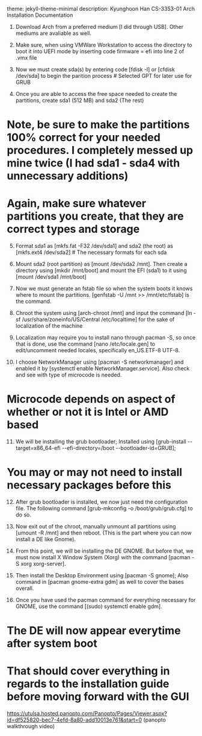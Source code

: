 theme: jekyll-theme-minimal
description: Kyunghoon Han CS-3353-01 Arch Installation Documentation

1. Download Arch from a preferred medium [I did through USB]. Other mediums are avaliable as well.

2. Make sure, when using VMWare Workstation to access the directory to boot it into UEFI mode by inserting code firmware = efi into line 2 of .vmx file

3. Now we must create sda(s) by entering code [fdisk -l] or [cfdisk /dev/sda] to begin the parition process # Selected GPT for later use for GRUB

4. Once you are able to access the free space needed to create the partitions, create sda1 (512 MB) and sda2 (The rest)

# Note, be sure to make the partitions 100% correct for your needed procedures. I completely messed up mine twice (I had sda1 - sda4 with unnecessary additions)

# Again, make sure whatever partitions you create, that they are correct types and storage

5. Format sda1 as [mkfs.fat -F32 /dev/sda1] and sda2 (the root) as [mkfs.ext4 /dev/sda2] # The necessary formats for each sda

6. Mount sda2 (root partition) as [mount /dev/sda2 /mnt]. Then create a directory using [mkdir /mnt/boot] and mount the EFI (sda1) to it using [mount /dev/sda1 /mnt/boot]

7. Now we must generate an fstab file so when the system boots it knows where to mount the partitions. [genfstab -U /mnt >> /mnt/etc/fstab] is the command.

8. Chroot the system using [arch-chroot /mnt] and  input the command [ln -sf /usr/share/zoneinfo/US/Central /etc/localtime] for the sake of localization of the machine

9. Localization may require you to install nano through pacman -S, so once that is done, use the command [nano /etc/locale.gen] to edit/uncomment needed locales, specifically en_US.ETF-8 UTF-8.

10. I choose NetworkManager using [pacman -S networkmanager] and enabled it by [systemctl enable NetworkManager.service]. Also check and see with type of microcode is needed.

# Microcode depends on aspect of whether or not it is Intel or AMD based
11. We will be installing the grub bootloader; Installed using [grub-install --target=x86_64-efi --efi-directory=/boot --bootloader-id=GRUB];

# You may or may not need to install necessary packages before this
12. After grub bootloader is installed, we now just need the configuration file. The following command [grub-mkconfig -o /boot/grub/grub.cfg] to do so.

13. Now exit out of the chroot, manually unmount all partitions using [umount -R /mnt] and then reboot. (This is the part where you can now install a DE like Gnome).

14. From this point, we will be installing the DE GNOME. But before that, we must now install X Window System (Xorg) with the command [pacman -S xorg xorg-server].

15. Then install the Desktop Environment using [pacman -S gnome]; Also command in [pacman gnome-extra gdm] as well to cover the bases overall.

16. Once you have used the pacman command for everything necessary for GNOME, use the command [(sudo) systemctl enable gdm]. 

# The DE will now appear everytime after system boot
# That should cover everything in regards to the installation guide before moving forward with the GUI

https://utulsa.hosted.panopto.com/Panopto/Pages/Viewer.aspx?id=df525820-bec7-4efd-8a80-add10013e761&start=0 (panopto walkthrough video)
